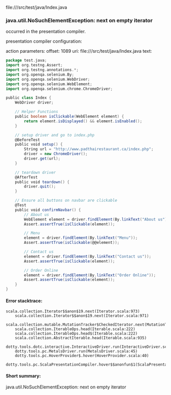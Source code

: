 file://<WORKSPACE>/src/test/java/Index.java
### java.util.NoSuchElementException: next on empty iterator

occurred in the presentation compiler.

presentation compiler configuration:


action parameters:
offset: 1089
uri: file://<WORKSPACE>/src/test/java/Index.java
text:
```scala
package test.java;
import org.testng.Assert;
import org.testng.annotations.*;
import org.openqa.selenium.By;
import org.openqa.selenium.WebDriver;
import org.openqa.selenium.WebElement;
import org.openqa.selenium.chrome.ChromeDriver;

public class Index {
    WebDriver driver;

    // Helper Functions
    public boolean isClickable(WebElement element) {
        return element.isDisplayed() && element.isEnabled();
    }

    // setup driver and go to index.php
    @BeforeTest
    public void setup() {
        String url = "http://www.padthairestaurant.ca/index.php";
        driver = new ChromeDriver();
        driver.get(url);
    }

    // teardown driver
    @AfterTest
    public void teardown() {
        driver.quit();
    }

    // Ensure all buttons on navbar are clickable
    @Test
    public void confirmNavbar() {
        // About us
        WebElement element = driver.findElement(By.linkText("About us"));
        Assert.assertTrue(isClickable(element));

        // Menu
        element = driver.findElement(By.linkText("Menu"));
        Assert.assertTrue(isClickable(@@element));

        // Contact us
        element = driver.findElement(By.linkText("Contact us"));
        Assert.assertTrue(isClickable(element));

        // Order Online
        element = driver.findElement(By.linkText("Order Online"));
        Assert.assertTrue(isClickable(element));
    }
}

```



#### Error stacktrace:

```
scala.collection.Iterator$$anon$19.next(Iterator.scala:973)
	scala.collection.Iterator$$anon$19.next(Iterator.scala:971)
	scala.collection.mutable.MutationTracker$CheckedIterator.next(MutationTracker.scala:76)
	scala.collection.IterableOps.head(Iterable.scala:222)
	scala.collection.IterableOps.head$(Iterable.scala:222)
	scala.collection.AbstractIterable.head(Iterable.scala:935)
	dotty.tools.dotc.interactive.InteractiveDriver.run(InteractiveDriver.scala:164)
	dotty.tools.pc.MetalsDriver.run(MetalsDriver.scala:45)
	dotty.tools.pc.HoverProvider$.hover(HoverProvider.scala:40)
	dotty.tools.pc.ScalaPresentationCompiler.hover$$anonfun$1(ScalaPresentationCompiler.scala:376)
```
#### Short summary: 

java.util.NoSuchElementException: next on empty iterator